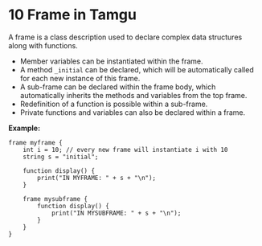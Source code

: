 # 10 Frame in Tamgu

A frame is a class description used to declare complex data structures along with functions. 

- Member variables can be instantiated within the frame.
- A method `_initial` can be declared, which will be automatically called for each new instance of this frame.
- A sub-frame can be declared within the frame body, which automatically inherits the methods and variables from the top frame.
- Redefinition of a function is possible within a sub-frame.
- Private functions and variables can also be declared within a frame.

**Example:**

```tamgu
frame myframe {
    int i = 10; // every new frame will instantiate i with 10
    string s = "initial";
    
    function display() {
        print("IN MYFRAME: " + s + "\n");
    }
    
    frame mysubframe {
        function display() {
            print("IN MYSUBFRAME: " + s + "\n");
        }
    }
}
```